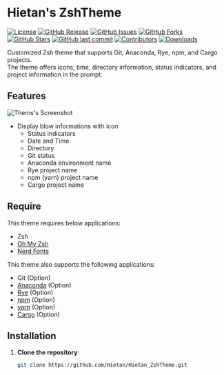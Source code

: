# Hietan's ZshTheme

[![License](https://img.shields.io/badge/license-MIT-blue.svg)](LICENSE)
[![GitHub Release](https://img.shields.io/github/v/release/Hietan/Hietan_ZshTheme)](https://github.com/Hietan/Hietan_ZshTheme/releases)
[![GitHub Issues](https://img.shields.io/github/issues/Hietan/Hietan_ZshTheme)](https://github.com/Hietan/Hietan_ZshTheme/issues)
[![GitHub Forks](https://img.shields.io/github/forks/Hietan/Hietan_ZshTheme)](https://github.com/Hietan/Hietan_ZshTheme/network/members)
[![GitHub Stars](https://img.shields.io/github/stars/Hietan/Hietan_ZshTheme)](https://github.com/Hietan/Hietan_ZshTheme/stargazers)
[![GitHub last commit](https://img.shields.io/github/last-commit/Hietan/Hietan_ZshTheme)](https://github.com/Hietan/Hietan_ZshTheme/commits/main)
[![Contributors](https://img.shields.io/github/contributors/Hietan/Hietan_ZshTheme)](https://github.com/Hietan/Hietan_ZshTheme/graphs/contributors)
[![Downloads](https://img.shields.io/github/downloads/Hietan/Hietan_ZshTheme/total)](https://github.com/Hietan/Hietan_ZshTheme/releases)

Customized Zsh theme that supports Git, Anaconda, Rye, npm, and Cargo projects.\
The theme offers icons, time, directory information, status indicators, and project information in the prompt.

## Features

![Thems's Screenshot](https://github.com/user-attachments/assets/126739ff-f537-4305-a7d6-e9f81d8b66ce)

- Display blow informations with icon
  - Status indicators
  - Date and Time
  - Directory
  - Git status
  - Anaconda environment name
  - Rye project name
  - npm (yarn) project name
  - Cargo project name

## Require

This theme requires below applications:

* Zsh
* [Oh My Zsh](https://ohmyz.sh/)
* [Nerd Fonts](https://www.nerdfonts.com/)

This theme also supports the following applications:

* Git (Option)
* [Anaconda](https://www.anaconda.com/) (Option)
* [Rye](https://rye.astral.sh/) (Option)
* [npm](https://www.npmjs.com/) (Option)
* [yarn](https://yarnpkg.com/) (Option)
* [Cargo](https://doc.rust-lang.org/cargo/index.html) (Option)

## Installation

1. **Clone the repository**:

   ```sh
   git clone https://github.com/Hietan/Hietan_ZshTheme.git
